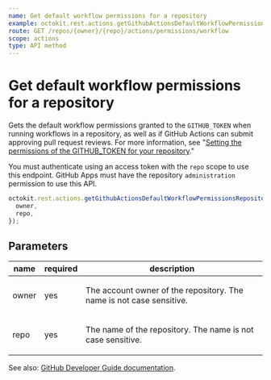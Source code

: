 ```yaml
---
name: Get default workflow permissions for a repository
example: octokit.rest.actions.getGithubActionsDefaultWorkflowPermissionsRepository({ owner, repo })
route: GET /repos/{owner}/{repo}/actions/permissions/workflow
scope: actions
type: API method
---
```


# Get default workflow permissions for a repository

Gets the default workflow permissions granted to the `GITHUB_TOKEN` when running workflows in a repository,
as well as if GitHub Actions can submit approving pull request reviews.
For more information, see "[Setting the permissions of the GITHUB_TOKEN for your repository](https://docs.github.com/enterprise-cloud@latest//repositories/managing-your-repositorys-settings-and-features/enabling-features-for-your-repository/managing-github-actions-settings-for-a-repository#setting-the-permissions-of-the-github_token-for-your-repository)."

You must authenticate using an access token with the `repo` scope to use this endpoint. GitHub Apps must have the repository `administration` permission to use this API.

```js
octokit.rest.actions.getGithubActionsDefaultWorkflowPermissionsRepository({
  owner,
  repo,
});
```

## Parameters

<table>
  <thead>
    <tr>
      <th>name</th>
      <th>required</th>
      <th>description</th>
    </tr>
  </thead>
  <tbody>
    <tr><td>owner</td><td>yes</td><td>

The account owner of the repository. The name is not case sensitive.

</td></tr>
<tr><td>repo</td><td>yes</td><td>

The name of the repository. The name is not case sensitive.

</td></tr>
  </tbody>
</table>

See also: [GitHub Developer Guide documentation](https://docs.github.com/enterprise-cloud@latest//rest/reference/actions#get-default-workflow-permissions-for-a-repository).

